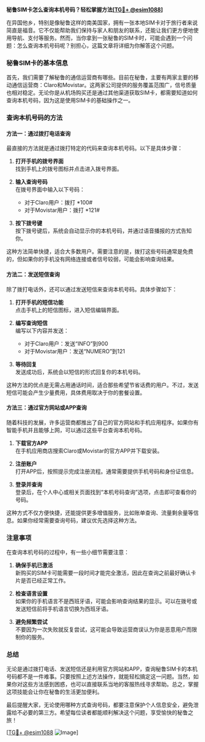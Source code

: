 **秘鲁SIM卡怎么查询本机号码？轻松掌握方法[[TG💪+ @esim1088](https://t.me/s/esim1088)]**

在异国他乡，特别是像秘鲁这样的南美国家，拥有一张本地SIM卡对于旅行者来说简直是福音。它不仅能帮助我们保持与家人和朋友的联系，还能让我们更方便地使用导航、支付等服务。然而，当你拿到一张秘鲁的SIM卡时，可能会遇到一个问题：怎么查询本机号码呢？别担心，这篇文章将详细为你解答这个问题。

### 秘鲁SIM卡的基本信息

首先，我们需要了解秘鲁的通信运营商有哪些。目前在秘鲁，主要有两家主要的移动通信运营商：Claro和Movistar。这两家公司提供的服务覆盖范围广，信号质量也相对稳定。无论你是从机场购买还是通过其他渠道获取SIM卡，都需要知道如何查询本机号码，因为这是使用SIM卡的基础操作之一。

### 查询本机号码的方法

#### 方法一：通过拨打电话查询

最直接的方法就是通过拨打特定的代码来查询本机号码。以下是具体步骤：

1. **打开手机的拨号界面**  
   找到手机上的拨号图标并点击进入拨号界面。

2. **输入查询号码**  
   在拨号界面中输入以下号码：
   - 对于Claro用户：拨打 *100#  
   - 对于Movistar用户：拨打 *121#

3. **按下拨号键**  
   按下拨号键后，系统会自动显示你的本机号码，并通过语音播报的方式告知你。

这种方法简单快捷，适合大多数用户。需要注意的是，拨打这些号码通常是免费的，但如果你的手机没有网络连接或者信号较弱，可能会影响查询结果。

#### 方法二：发送短信查询

除了拨打电话外，还可以通过发送短信来查询本机号码。具体步骤如下：

1. **打开手机的短信功能**  
   点击手机上的短信图标，进入短信编辑界面。

2. **编写查询短信**  
   编写以下内容并发送：
   - 对于Claro用户：发送“INFO”到900  
   - 对于Movistar用户：发送“NUMERO”到121

3. **等待回复**  
   发送成功后，系统会以短信的形式回复你的本机号码。

这种方法的优点是无需占用通话时间，适合那些希望节省话费的用户。不过，发送短信可能会产生少量费用，具体费用取决于你的套餐设置。

#### 方法三：通过官方网站或APP查询

随着科技的发展，许多运营商都推出了自己的官方网站和手机应用程序。如果你有智能手机并且能够上网，可以通过这些平台查询本机号码。

1. **下载官方APP**  
   在手机应用商店搜索Claro或Movistar的官方APP并下载安装。

2. **注册账户**  
   打开APP后，按照提示完成注册流程。通常需要提供手机号码和身份证信息。

3. **登录并查询**  
   登录后，在个人中心或相关页面找到“本机号码查询”选项，点击即可查看你的号码。

这种方式不仅方便快捷，还能提供更多增值服务，比如账单查询、流量剩余量等信息。如果你经常需要查询号码，建议优先选择这种方法。

### 注意事项

在查询本机号码的过程中，有一些小细节需要注意：

1. **确保手机已激活**  
   新购买的SIM卡可能需要一段时间才能完全激活，因此在查询之前最好确认卡片是否已经正常工作。

2. **检查语言设置**  
   如果你的手机语言不是西班牙语，可能会影响查询结果的显示。可以在拨号或发送短信前将手机语言切换为西班牙语。

3. **避免频繁尝试**  
   不要因为一次失败就反复尝试，这可能会导致运营商误认为你是恶意用户而限制你的服务。

### 总结

无论是通过拨打电话、发送短信还是利用官方网站和APP，查询秘鲁SIM卡的本机号码都不是一件难事。只要按照上述方法操作，就能轻松搞定这一问题。当然，如果你对这些方法感到困惑，也可以直接联系当地的客服热线寻求帮助。总之，掌握这项技能会让你在秘鲁的生活更加便利。

最后提醒大家，无论使用哪种方式查询号码，都要注意保护个人信息安全，避免泄露给不必要的第三方。希望每位读者都能顺利解决这个问题，享受愉快的秘鲁之旅！

[[TG💪+ @esim1088](https://t.me/s/esim1088) ![Image](https://i.postimg.cc/4NQfJmqS/Snipaste-2025-05-13-00-14-12.png)]